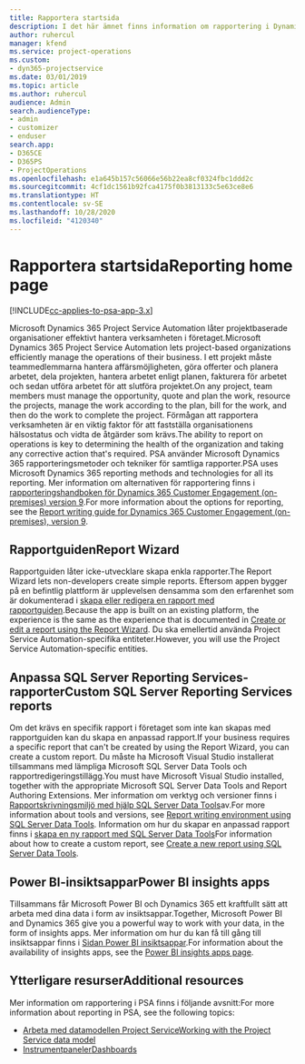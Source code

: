 ```yaml
---
title: Rapportera startsida
description: I det här ämnet finns information om rapportering i Dynamics 365 Project Service Automation.
author: ruhercul
manager: kfend
ms.service: project-operations
ms.custom:
- dyn365-projectservice
ms.date: 03/01/2019
ms.topic: article
ms.author: ruhercul
audience: Admin
search.audienceType:
- admin
- customizer
- enduser
search.app:
- D365CE
- D365PS
- ProjectOperations
ms.openlocfilehash: e1a645b157c56066e56b22ea8cf0324fbc1ddd2c
ms.sourcegitcommit: 4cf1dc1561b92fca4175f0b3813133c5e63ce8e6
ms.translationtype: HT
ms.contentlocale: sv-SE
ms.lasthandoff: 10/28/2020
ms.locfileid: "4120340"
---
```

# <a name="reporting-home-page"></a><span data-ttu-id="a2c93-103">Rapportera startsida</span><span class="sxs-lookup"><span data-stu-id="a2c93-103">Reporting home page</span></span>

[!INCLUDE[cc-applies-to-psa-app-3.x](../includes/cc-applies-to-psa-app-3x.md)]

<span data-ttu-id="a2c93-104">Microsoft Dynamics 365 Project Service Automation låter projektbaserade organisationer effektivt hantera verksamheten i företaget.</span><span class="sxs-lookup"><span data-stu-id="a2c93-104">Microsoft Dynamics 365 Project Service Automation lets project-based organizations efficiently manage the operations of their business.</span></span> <span data-ttu-id="a2c93-105">I ett projekt måste teammedlemmarna hantera affärsmöjligheten, göra offerter och planera arbetet, dela projekten, hantera arbetet enligt planen, fakturera för arbetet och sedan utföra arbetet för att slutföra projektet.</span><span class="sxs-lookup"><span data-stu-id="a2c93-105">On any project, team members must manage the opportunity, quote and plan the work, resource the projects, manage the work according to the plan, bill for the work, and then do the work to complete the project.</span></span> <span data-ttu-id="a2c93-106">Förmågan att rapportera verksamheten är en viktig faktor för att fastställa organisationens hälsostatus och vidta de åtgärder som krävs.</span><span class="sxs-lookup"><span data-stu-id="a2c93-106">The ability to report on operations is key to determining the health of the organization and taking any corrective action that's required.</span></span> <span data-ttu-id="a2c93-107">PSA använder Microsoft Dynamics 365 rapporteringsmetoder och tekniker för samtliga rapporter.</span><span class="sxs-lookup"><span data-stu-id="a2c93-107">PSA uses Microsoft Dynamics 365 reporting methods and technologies for all its reporting.</span></span> <span data-ttu-id="a2c93-108">Mer information om alternativen för rapportering finns i [rapporteringshandboken för Dynamics 365 Customer Engagement (on-premises) version 9](https://docs.microsoft.com/dynamics365/customerengagement/on-premises/analytics/reporting-analytics-with-dynamics-365).</span><span class="sxs-lookup"><span data-stu-id="a2c93-108">For more information about the options for reporting, see the [Report writing guide for Dynamics 365 Customer Engagement (on-premises), version 9](https://docs.microsoft.com/dynamics365/customerengagement/on-premises/analytics/reporting-analytics-with-dynamics-365).</span></span>

## <a name="report-wizard"></a><span data-ttu-id="a2c93-109">Rapportguiden</span><span class="sxs-lookup"><span data-stu-id="a2c93-109">Report Wizard</span></span>

<span data-ttu-id="a2c93-110">Rapportguiden låter icke-utvecklare skapa enkla rapporter.</span><span class="sxs-lookup"><span data-stu-id="a2c93-110">The Report Wizard lets non-developers create simple reports.</span></span> <span data-ttu-id="a2c93-111">Eftersom appen bygger på en befintlig plattform är upplevelsen densamma som den erfarenhet som är dokumenterad i [skapa eller redigera en rapport med rapportguiden](https://docs.microsoft.com/dynamics365/customerengagement/on-premises/basics/create-edit-copy-report-wizard).</span><span class="sxs-lookup"><span data-stu-id="a2c93-111">Because the app is built on an existing platform, the experience is the same as the experience that is documented in [Create or edit a report using the Report Wizard](https://docs.microsoft.com/dynamics365/customerengagement/on-premises/basics/create-edit-copy-report-wizard).</span></span> <span data-ttu-id="a2c93-112">Du ska emellertid använda Project Service Automation-specifika entiteter.</span><span class="sxs-lookup"><span data-stu-id="a2c93-112">However, you will use the Project Service Automation-specific entities.</span></span>

## <a name="custom-sql-server-reporting-services-reports"></a><span data-ttu-id="a2c93-113">Anpassa SQL Server Reporting Services-rapporter</span><span class="sxs-lookup"><span data-stu-id="a2c93-113">Custom SQL Server Reporting Services reports</span></span>

<span data-ttu-id="a2c93-114">Om det krävs en specifik rapport i företaget som inte kan skapas med rapportguiden kan du skapa en anpassad rapport.</span><span class="sxs-lookup"><span data-stu-id="a2c93-114">If your business requires a specific report that can't be created by using the Report Wizard, you can create a custom report.</span></span> <span data-ttu-id="a2c93-115">Du måste ha Microsoft Visual Studio installerat tillsammans med lämpliga Microsoft SQL Server Data Tools och rapportredigeringstillägg.</span><span class="sxs-lookup"><span data-stu-id="a2c93-115">You must have Microsoft Visual Studio installed, together with the appropriate Microsoft SQL Server Data Tools and Report Authoring Extensions.</span></span> <span data-ttu-id="a2c93-116">Mer information om verktyg och versioner finns i [Rapportskrivningsmiljö med hjälp SQL Server Data Tools](https://docs.microsoft.com/dynamics365/customerengagement/on-premises/analytics/report-writing-environment-using-sql-server-data-tools)av.</span><span class="sxs-lookup"><span data-stu-id="a2c93-116">For more information about tools and versions, see [Report writing environment using SQL Server Data Tools](https://docs.microsoft.com/dynamics365/customerengagement/on-premises/analytics/report-writing-environment-using-sql-server-data-tools).</span></span> <span data-ttu-id="a2c93-117">Information om hur du skapar en anpassad rapport finns i [skapa en ny rapport med SQL Server Data Tools](https://docs.microsoft.com/dynamics365/customerengagement/on-premises/analytics/create-a-new-report-using-sql-server-data-tools)</span><span class="sxs-lookup"><span data-stu-id="a2c93-117">For information about how to create a custom report, see [Create a new report using SQL Server Data Tools](https://docs.microsoft.com/dynamics365/customerengagement/on-premises/analytics/create-a-new-report-using-sql-server-data-tools).</span></span>

## <a name="power-bi-insights-apps"></a><span data-ttu-id="a2c93-118">Power BI-insiktsappar</span><span class="sxs-lookup"><span data-stu-id="a2c93-118">Power BI insights apps</span></span>

<span data-ttu-id="a2c93-119">Tillsammans får Microsoft Power BI och Dynamics 365 ett kraftfullt sätt att arbeta med dina data i form av insiktsappar.</span><span class="sxs-lookup"><span data-stu-id="a2c93-119">Together, Microsoft Power BI and Dynamics 365 give you a powerful way to work with your data, in the form of insights apps.</span></span> <span data-ttu-id="a2c93-120">Mer information om hur du kan få till gång till insiktsappar finns i [Sidan Power BI insiktsappar](https://powerbi.microsoft.com/power-bi-insights-apps/).</span><span class="sxs-lookup"><span data-stu-id="a2c93-120">For information about the availability of insights apps, see the [Power BI insights apps page](https://powerbi.microsoft.com/power-bi-insights-apps/).</span></span>


## <a name="additional-resources"></a><span data-ttu-id="a2c93-121">Ytterligare resurser</span><span class="sxs-lookup"><span data-stu-id="a2c93-121">Additional resources</span></span>
<span data-ttu-id="a2c93-122">Mer information om rapportering i PSA finns i följande avsnitt:</span><span class="sxs-lookup"><span data-stu-id="a2c93-122">For more information about reporting in PSA, see the following topics:</span></span>

- [<span data-ttu-id="a2c93-123">Arbeta med datamodellen Project Service</span><span class="sxs-lookup"><span data-stu-id="a2c93-123">Working with the Project Service data model</span></span>](reports-working-project-service-data-model.md)
- [<span data-ttu-id="a2c93-124">Instrumentpaneler</span><span class="sxs-lookup"><span data-stu-id="a2c93-124">Dashboards</span></span>](reports-dashboards.md)

